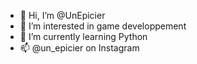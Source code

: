 - 👋 Hi, I’m @UnEpicier
- 👀 I’m interested in game developpement
- 🌱 I’m currently learning Python
- 📫 @un_epicier on Instagram

<!---
Un Epicier is a ✨ special ✨ repository because its `README.md` (this file) appears on your GitHub profile.
You can click the Preview link to take a look at your changes.
--->
